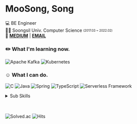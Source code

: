 # MooSong, Song

💻 BE Engineer   
👩‍🎓 Soongsil Univ. Computer Science <sub><sup>(2017.03 ~ 2022.02)</sup></sub>  
📌 **[MEDIUM](https://moosong.medium.com)** |
**[EMAIL](mailto:real.purple.hae.s@gmail.com)**
<!-- 
### 💼 Work Experience

**OOO OOO**  <sub><sup>Live Team BE Engineer (2022.12 ~ now)</sup></sub>  
**Cafe24**  <sub><sup>E-Commerce Platform Developer (2022.08 ~ 2022.12)</sup></sub>  
**MAROMAV (MAKE)**  <sub><sup>BE Engineer (2021.08 ~ 2022.02)</sup></sub>  
**Dongil Girls' High School**  <sub><sup>assistant teacher (2020.10 ~ 2021.07)</sup></sub>   -->

### ✏️ What I'm learning now.

![Apache Kafka](https://img.shields.io/badge/-Apache%20Kafka-231F20?style=flat-square&logo=apache%20kafka&logoColor=White)
![Kubernetes](https://img.shields.io/badge/-Kubernetes-ffffff?style=flat-square&logo=Kubernetes&logoColor=White)

### ☺️ What I can do.

![C](https://img.shields.io/badge/-C-A8B9CC?style=flat-square&logo=C&logoColor=black)
![Java](https://img.shields.io/badge/-Java-007396?style=flat-square&logo=Java&logoColor=white)
![Spring](https://img.shields.io/badge/-Spring-6DB33F?style=flat-square&logo=Spring&logoColor=white)
![TypeScript](https://img.shields.io/badge/-TypeScript-3178C6?style=flat-square&logo=TypeScript&logoColor=white)
![Serverless Framework](https://img.shields.io/badge/-Serverless-FD5750?style=flat-square&logo=Serverless&logoColor=white)

<details>
<summary>Sub Skills</summary>

![Python](https://img.shields.io/badge/-Python-3776AB?style=flat-square&logo=Python&logoColor=white)
![Django](https://img.shields.io/badge/-Django-092E20?style=flat-square&logo=django&logoColor=white)
![NestJS](https://img.shields.io/badge/-NestJS-E0234E?style=flat-square&logo=NestJS&logoColor=white)

</details>
<br/>
<br/>

![Solved.ac](http://mazassumnida.wtf/api/mini/generate_badge?boj=songe08)
![Hits](https://hits.seeyoufarm.com/api/count/incr/badge.svg?url=https%3A%2F%2Fgithub.com%2Fmoosongsong&count_bg=%23FFA094&title_bg=%23555555&icon=github.svg&icon_color=%23E7E7E7&title=HITS&edge_flat=false)

